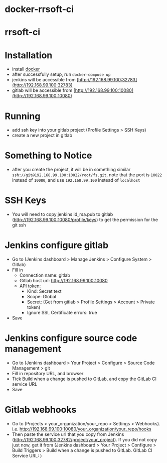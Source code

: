 # docker-rrsoft-ci
# rrsoft-ci

# Installation
- install [docker](https://docs.docker.com/mac/)
- after successfully setup, run `docker-compose up`
- jenkins will be accessible from [http://192.168.99.100:32783](http://192.168.99.100:32783)
- gitlab will be accessible from [http://192.168.99.100:10080](http://192.168.99.100:10080)

# Running
- add ssh key into your gitlab project (Profile Settings > SSH Keys)
- create a new project in gitlab

# Something to Notice
- after you create the project, it will be in  something similar `ssh://git@192.168.99.100:10022/root/fs.git`, note that the port is `10022` instead of `10080`, and use `192.168.99.100` instead of `localhost`

# SSH Keys
- You will need to copy jenkins id_rsa.pub to gitlab (http://192.168.99.100:10080/profile/keys) to get the permission for the git ssh

# Jenkins configure gitlab
- Go to (Jenkins dashboard > Manage Jenkins > Configure System > Gitlab)
- Fill in
	- Connection name: gitlab
	- Gitlab host url: http://192.168.99.100:10080
	- API token:
		- Kind: Secret text
		- Scope: Global
		- Secret: (Get from gitlab > Profile Settings > Account > Private token)
		- Ignore SSL Certificate errors: true
- Save

# Jenkins configure source code management
- Go to (Jenkins dashboard > Your Project > Configure > Source Code Management > git
- Fill in repository URL, and browser
- Tick Build when a change is pushed to GitLab, and copy the GitLab CI service URL
- Save

# Gitlab webhooks
- Go to (Projects > your_organization/your_repo > Settings > Webhooks). i.e.
http://192.168.99.100:10080/your_organization/your_repo/hooks
- Then paste the service url that you copy from Jenkins (http://192.168.99.100:32782/project/your_project). If you did not copy just now, get it from (Jenkins dashboard > Your Project > Configure > Build Triggers > Build when a change is pushed to GitLab. GitLab CI Service URL: )

